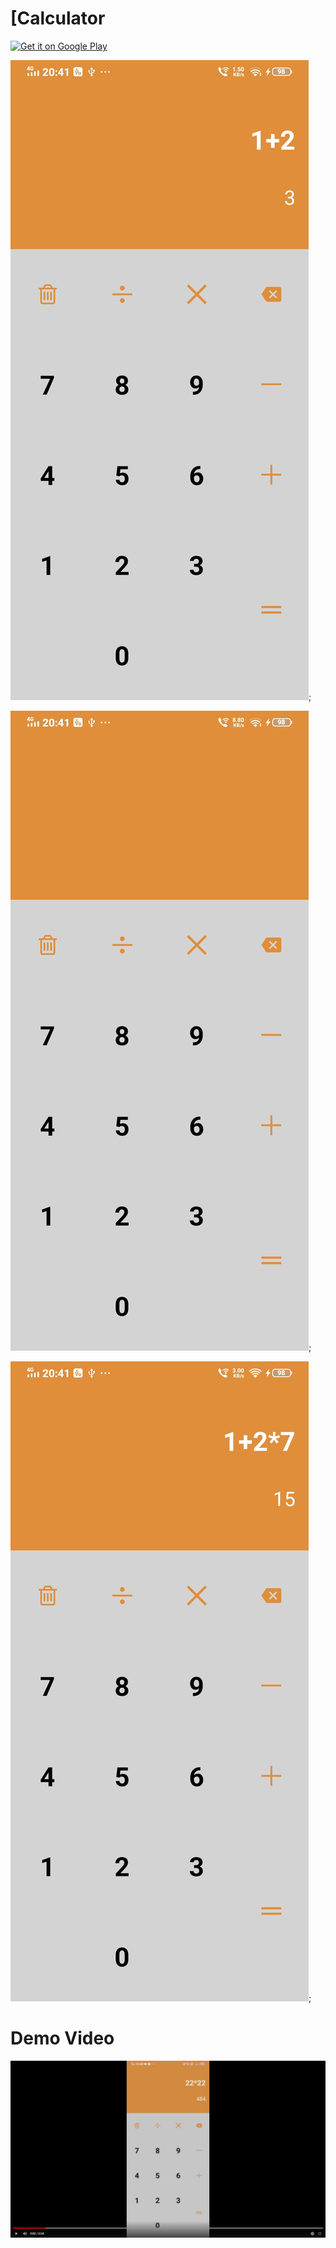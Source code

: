 # [Calculator

<a href="https://play.google.com/store/apps/details?id=com.nipun.calculator">
    <img src="https://play.google.com/intl/en_us/badges/images/generic/en_badge_web_generic.png"
        alt="Get it on Google Play" height="80"/>
</a>

![test](https://raw.githubusercontent.com/lucifernipun22/Calculator/main/Calculator/WhatsApp%20Image%202021-05-13%20at%2020.42.06%20(1).jpeg);

![test](https://raw.githubusercontent.com/lucifernipun22/Calculator/main/Calculator/WhatsApp%20Image%202021-05-13%20at%2020.42.06%20(2).jpeg);

![test](https://raw.githubusercontent.com/lucifernipun22/Calculator/main/Calculator/WhatsApp%20Image%202021-05-13%20at%2020.42.06.jpeg);

# Demo Video

[![SC2 Video](https://raw.githubusercontent.com/lucifernipun22/Calculator/main/Calculator/Screenshot%20(22).png)](https://youtu.be/hztgSqSYGSE)
